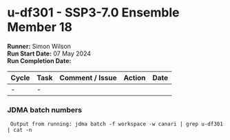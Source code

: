 # u-df301 - SSP3-7.0 Ensemble Member 18

**Runner:** Simon Wilson     
**Run Start Date:**  07 May 2024  
**Run Completion Date:** 

| Cycle | Task | Comment / Issue | Action | Date |
| ---   | ---  | ---             | ---    | ---  |
| -     | -    |  |  |  |

### JDMA batch numbers
```
 Output from running: jdma batch -f workspace -w canari | grep u-df301 | cat -n
```
